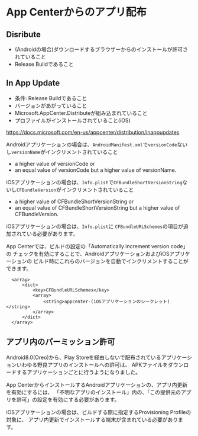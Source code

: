 # App Centerからのアプリ配布

## Disribute

- (Androidの場合)ダウンロードするブラウザーからのインストールが許可されていること
- Release Buildであること

## In App Update

- 条件: Release Buildであること
- バージョンがあがっていること
- Microsoft.AppCenter.Distributeが組み込まれていること
- プロファイルがインストールされていること(iOS)


https://docs.microsoft.com/en-us/appcenter/distribution/inappupdates


Androidアプリケーションの場合は、`AndroidManifest.xml`で`versionCode`ないし`versionName`がインクリメントされていること

- a higher value of versionCode or
- an equal value of versionCode but a higher value of versionName.

iOSアプリケーションの場合は、`Info.plist`で`CFBundleShortVersionString`ないし`CFBundleVersion`がインクリメントされていること

- a higher value of CFBundleShortVersionString or
- an equal value of CFBundleShortVersionString but a higher value of CFBundleVersion.

iOSアプリケーションの場合は、`Info.plist`に
`CFBundleURLSchemes`の項目が追加されている必要があります。

App Centerでは、ビルドの設定の「Automatically increment version code」の
チェックを有効にすることで、AndroidアプリケーションおよびiOSアプリケーションの
ビルド時にこれらのバージョンを自動でインクリメントすることができます。

```
  <array>
      <dict>
          <key>CFBundleURLSchemes</key>
          <array>
              <string>appcenter-(iOSアプリケーションのシークレット)</string>
          </array>
      </dict>
  </array>
```  


## アプリ内のパーミッション許可

Android8.0(Oreo)から、Play Storeを経由しないで配布されているアプリケーション<span class="footnote">いわゆる野良アプリ</span>のインストールへの許可は、
APKファイルをダウンロードするアプリケーションごとに行うようになりました。

App CenterからインストールするAndroidアプリケーションの、アプリ内更新を有効にするには、
「不明なアプリのインストール」内の、「この提供元のアプリを許可」の設定を有効にする必要があります。

iOSアプリケーションの場合は、ビルドする際に指定するProvisioning Profileの対象に、
アプリ内更新でインストールする端末が含まれている必要があります。



